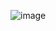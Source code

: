 ​![image](https://user-images.githubusercontent.com/34731728/166058986-1646d330-564f-4084-8e74-3b53039960d3.png)
